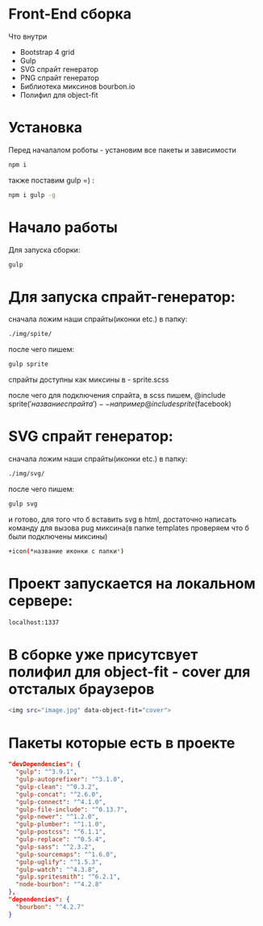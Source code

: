 # Front-End сборка
Что внутри
<ul>
  <li>Bootstrap 4 grid</li>
  <li>Gulp</li>
  <li>SVG спрайт генератор</li>
  <li>PNG cпрайт генератор</li>
  <li>Библиотека миксинов bourbon.io</li>
   <li>Полифил для object-fit</li>
</ul>

# Установка
Перед началалом роботы - установим все пакеты и зависимости

```bash
npm i
```

также поставим gulp =) :
```bash
npm i gulp -g
```

# Начало работы


Для запуска сборки:
```bash
gulp
```

# Для запуска спрайт-генератор:

сначала ложим наши спрайты(иконки etc.) в папку:

```bash
./img/spite/
```

после чего пишем:
```bash
gulp sprite
```
спрайты доступны как миксины в - sprite.scss

после чего для подключения спрайта, в scss пишем, @include sprite($'название спрайта') -- например @include sprite($facebook)

# SVG спрайт генератор:

сначала ложим наши спрайты(иконки etc.) в папку:

```bash
./img/svg/
```

после чего пишем:
```bash
gulp svg
```

и готово, для того что б вставить svg в html, достаточно написать команду для вызова pug миксина(в папке templates проверяем что б были подключены миксины)

```bash
+icon(*название иконки с папки*)
```



# Проект запускается на локальном сервере:

```bash
localhost:1337
```

# В сборке уже присутсвует полифил для object-fit - cover для отсталых браузеров

```bash
<img src="image.jpg" data-object-fit="cover">
```

# Пакеты которые есть в проекте

```json
"devDependencies": {
  "gulp": "^3.9.1",
  "gulp-autoprefixer": "^3.1.0",
  "gulp-clean": "^0.3.2",
  "gulp-concat": "^2.6.0",
  "gulp-connect": "^4.1.0",
  "gulp-file-include": "^0.13.7",
  "gulp-newer": "^1.2.0",
  "gulp-plumber": "^1.1.0",
  "gulp-postcss": "^6.1.1",
  "gulp-replace": "^0.5.4",
  "gulp-sass": "^2.3.2",
  "gulp-sourcemaps": "^1.6.0",
  "gulp-uglify": "^1.5.3",
  "gulp-watch": "^4.3.8",
  "gulp.spritesmith": "^6.2.1",
  "node-bourbon": "^4.2.8"
},
"dependencies": {
  "bourbon": "^4.2.7"
}
```
